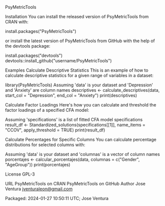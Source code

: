 PsyMetricTools


Installation
You can install the released version of PsyMetricTools from CRAN with:

install.packages("PsyMetricTools")

or install the latest version of PsyMetricTools from GitHub with the help of the devtools package:

install.packages("devtools")
devtools::install_github("username/PsyMetricTools")

Examples
Calculate Descriptive Statistics
This is an example of how to calculate descriptive statistics for a given range of variables in a dataset:

library(PsyMetricTools)
Assuming 'data' is your dataset and 'Depression' and 'Anxiety' are column names
descriptives <- calculate_descriptives(data, start_col = "Depression", end_col = "Anxiety")
print(descriptives)

Calculate Factor Loadings
Here's how you can calculate and threshold the factor loadings of a specified CFA model:

Assuming 'specifications' is a list of fitted CFA model specifications
result_df <- Standardized_solutions(specifications[[1]], name_items = "CCOV", apply_threshold = TRUE)
print(result_df)

Calculate Percentages for Specific Columns
You can calculate percentage distributions for selected columns with:

Assuming 'data' is your dataset and 'columnas' is a vector of column names
porcentajes <- calcular_porcentajes(data, columnas = c("Gender", "AgeGroup"))
print(porcentajes)

License
GPL-3

URL
PsyMetricTools on CRAN
PsyMetricTools on GitHub
Author
Jose Ventura jventuraleon@gmail.com

Packaged: 2024-01-27 10:50:11 UTC; Jose Ventura
